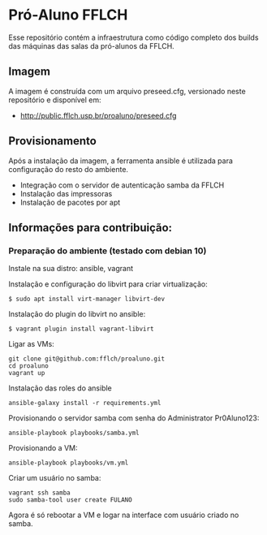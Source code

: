 # Pró-Aluno FFLCH

Esse repositório contém a infraestrutura como código completo dos builds das 
máquinas das salas da pró-alunos da FFLCH. 

## Imagem

A imagem é construída com um arquivo preseed.cfg, versionado neste repositório
e disponível em:

 - http://public.fflch.usp.br/proaluno/preseed.cfg

## Provisionamento

Após a instalação da imagem, a ferramenta ansible é utilizada para configuração 
do resto do ambiente.

 - Integração com o servidor de autenticação samba da FFLCH
 - Instalação das impressoras
 - Instalação de pacotes por apt

## Informações para contribuição:

### Preparação do ambiente (testado com debian 10)

Instale na sua distro: ansible, vagrant

Instalação e configuração do libvirt para criar virtualização:

    $ sudo apt install virt-manager libvirt-dev

Instalação do plugin do libvirt no ansible:

    $ vagrant plugin install vagrant-libvirt

Ligar as VMs:
    
    git clone git@github.com:fflch/proaluno.git
    cd proaluno
    vagrant up

Instalação das roles do ansible

    ansible-galaxy install -r requirements.yml

Provisionando o servidor samba com senha do Administrator Pr0Aluno123:

    ansible-playbook playbooks/samba.yml

Provisionando a VM:

    ansible-playbook playbooks/vm.yml

Criar um usuário no samba:

    vagrant ssh samba
    sudo samba-tool user create FULANO

Agora é só rebootar a VM e logar na interface com usuário criado no samba.

